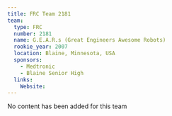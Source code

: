 ```yaml
---
title: FRC Team 2181
team:
  type: FRC
  number: 2181
  name: G.E.A.R.s (Great Engineers Awesome Robots)
  rookie_year: 2007
  location: Blaine, Minnesota, USA
  sponsors:
    - Medtronic
    - Blaine Senior High
  links:
    Website: 
---
```

No content has been added for this team
